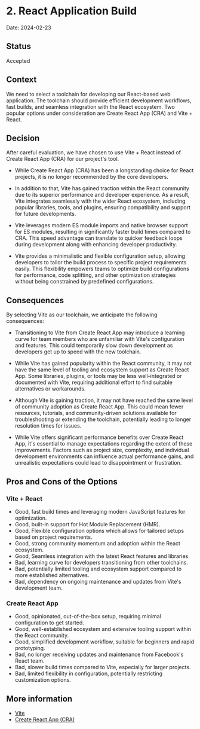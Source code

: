 # 2. React Application Build

Date: 2024-02-23

## Status

Accepted

## Context

We need to select a toolchain for developing our React-based web application. The toolchain should provide efficient development workflows, fast builds, and seamless integration with the React ecosystem. Two popular options under consideration are Create React App (CRA) and Vite + React.

## Decision

After careful evaluation, we have chosen to use Vite + React instead of Create React App (CRA) for our project's tool.

* While Create React App (CRA) has been a longstanding choice for React projects, it is no longer recommended by the core developers. 

* In addition to that, Vite has gained traction within the React community due to its superior performance and developer experience. As a result, Vite integrates seamlessly with the wider React ecosystem, including popular libraries, tools, and plugins, ensuring compatibility and support for future developments.

* Vite leverages modern ES module imports and native browser support for ES modules, resulting in significantly faster build times compared to CRA. This speed advantage can translate to quicker feedback loops during development along with enhancing developer productivity.

* Vite provides a minimalistic and flexible configuration setup, allowing developers to tailor the build process to specific project requirements easily. This flexibility empowers teams to optimize build configurations for performance, code splitting, and other optimization strategies without being constrained by predefined configurations.


## Consequences

By selecting Vite as our toolchain, we anticipate the following consequences:

* Transitioning to Vite from Create React App may introduce a learning curve for team members who are unfamiliar with Vite's configuration and features. This could temporarily slow down development as developers get up to speed with the new toolchain.

* While Vite has gained popularity within the React community, it may not have the same level of tooling and ecosystem support as Create React App. Some libraries, plugins, or tools may be less well-integrated or documented with Vite, requiring additional effort to find suitable alternatives or workarounds.

* Although Vite is gaining traction, it may not have reached the same level of community adoption as Create React App. This could mean fewer resources, tutorials, and community-driven solutions available for troubleshooting or extending the toolchain, potentially leading to longer resolution times for issues.

* While Vite offers significant performance benefits over Create React App, it's essential to manage expectations regarding the extent of these improvements. Factors such as project size, complexity, and individual development environments can influence actual performance gains, and unrealistic expectations could lead to disappointment or frustration.

## Pros and Cons of the Options

### Vite + React

* Good, fast build times and leveraging modern JavaScript features for optimization.
* Good, built-in support for Hot Module Replacement (HMR).
* Good, Flexible configuration options which allows for tailored setups based on project requirements.
* Good, strong community momentum and adoption within the React ecosystem.
* Good, Seamless integration with the latest React features and libraries.
* Bad, learning curve for developers transitioning from other toolchains.
* Bad, potentially limited tooling and ecosystem support compared to more established alternatives.
* Bad, dependency on ongoing maintenance and updates from Vite's development team.

### Create React App

* Good, opinionated, out-of-the-box setup, requiring minimal configuration to get started.
* Good, well-established ecosystem and extensive tooling support within the React community.
* Good, simplified development workflow, suitable for beginners and rapid prototyping.
* Bad, no longer receiving updates and maintenance from Facebook's React team.
* Bad, slower build times compared to Vite, especially for larger projects.
* Bad, limited flexibility in configuration, potentially restricting customization options.

## More information

* [Vite](https://vitejs.dev/guide/)
* [Create React App (CRA)](https://create-react-app.dev/)
